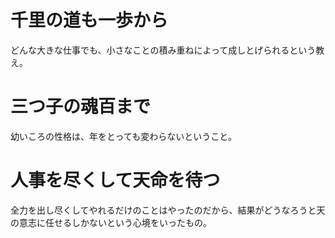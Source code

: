 # 千里の道も一歩から
どんな大きな仕事でも、小さなことの積み重ねによって成しとげられるという教え。

# 三つ子の魂百まで
幼いころの性格は、年をとっても変わらないということ。

# 人事を尽くして天命を待つ
全力を出し尽くしてやれるだけのことはやったのだから、結果がどうなろうと天の意志に任せるしかないという心境をいったもの。
